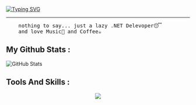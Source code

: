 <div>
  <a href="https://git.io/typing-svg">
    <img src="https://readme-typing-svg.demolab.com?font=Fira+Code&weight=500&size=24&color=3d59a1&pause=1000&center=true&width=435&lines=I'm+Noir;Full+Stack+Web+Developer+" alt="Typing SVG" />
  </a>
  <hr />
</div>

<pre>
    nothing to say... just a lazy .NET Delevoper😴
    and love Music🎵 and Coffee☕
</pre>

<div>
  <h2>My Github Stats : </h2>
  
  ![GitHub Stats](https://github-readme-stats.vercel.app/api?username=noirsh&theme=tokyonight&show_icons=true&hide_border=true&count_private=true)
  
</div>


<div>
  <h2>Tools And Skills : </h2>
  <p align="center">
    <a href="https://skillicons.dev">
      <img src="https://skillicons.dev/icons?i=windows,linux,git,github,docker,cs,dotnet,mysql,postman,css,html,js,vim,bash,visualstudio" />
    </a>
  </p>
</div>
